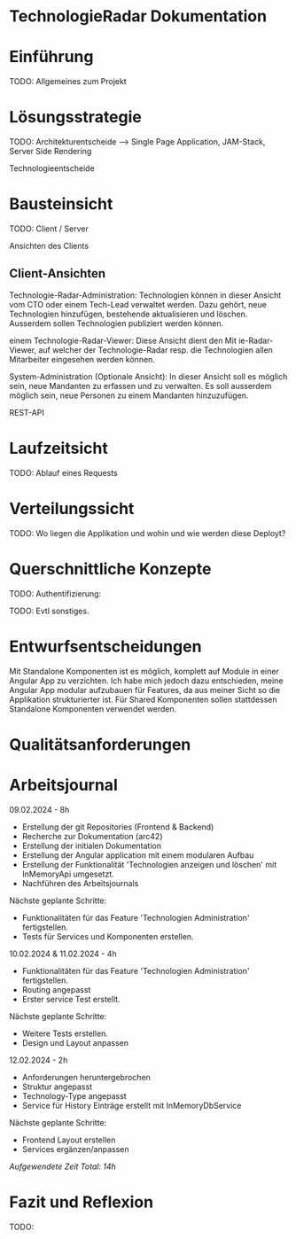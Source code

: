 # TechnologieRadar Dokumentation

# Einführung
TODO: Allgemeines zum Projekt

# Lösungsstrategie
TODO: Architekturentscheide --> Single Page Application, JAM-Stack, Server Side Rendering

Technologieentscheide

# Bausteinsicht
TODO: Client / Server

Ansichten des Clients

## Client-Ansichten
Technologie-Radar-Administration:
Technologien können in dieser Ansicht vom CTO oder einem Tech-Lead verwaltet werden. Dazu gehört, neue Technologien hinzufügen, bestehende aktualisieren und löschen. Ausserdem sollen Technologien publiziert werden können.

einem Technologie-Radar-Viewer:
Diese Ansicht dient den Mit
ie-Radar-Viewer, auf welcher der Technologie-Radar resp. die Technologien allen Mitarbeiter eingesehen werden können.

System-Administration (Optionale Ansicht):
In dieser Ansicht soll es möglich sein, neue Mandanten zu erfassen und zu verwalten. Es soll ausserdem möglich sein, neue Personen zu einem Mandanten hinzuzufügen.


REST-API

# Laufzeitsicht
TODO: Ablauf eines Requests

# Verteilungssicht
TODO: Wo liegen die Applikation und wohin und wie werden diese Deployt?

# Querschnittliche Konzepte
TODO: Authentifizierung:

TODO: Evtl sonstiges.

# Entwurfsentscheidungen
Mit Standalone Komponenten ist es möglich, komplett auf Module in einer Angular App zu verzichten. 
Ich habe mich jedoch dazu entschieden, meine Angular App modular aufzubauen für Features, da aus meiner Sicht so die Applikation strukturierter ist. Für Shared Komponenten sollen stattdessen Standalone Komponenten verwendet werden. 

# Qualitätsanforderungen

# Arbeitsjournal
09.02.2024 - 8h
 - Erstellung der git Repositories (Frontend & Backend)
 - Recherche zur Dokumentation (arc42)
 - Erstellung der initialen Dokumentation
 - Erstellung der Angular application mit einem modularen Aufbau
 - Erstellung der Funktionalität 'Technologien anzeigen und löschen' mit InMemoryApi umgesetzt.
 - Nachführen des Arbeitsjournals

Nächste geplante Schritte:
 - Funktionalitäten für das Feature 'Technologien Administration' fertigstellen.
 - Tests für Services und Komponenten erstellen.

10.02.2024 & 11.02.2024 - 4h
 - Funktionalitäten für das Feature 'Technologien Administration' fertigstellen.
 - Routing angepasst
 - Erster service Test erstellt.

Nächste geplante Schritte:
- Weitere Tests erstellen.
- Design und Layout anpassen

12.02.2024 - 2h
 - Anforderungen heruntergebrochen
 - Struktur angepasst
 - Technology-Type angepasst
 - Service für History Einträge erstellt mit InMemoryDbService

Nächste geplante Schritte:
 - Frontend Layout erstellen
 - Services ergänzen/anpassen
  

*Aufgewendete Zeit Total: 14h* 


# Fazit und Reflexion
TODO:
